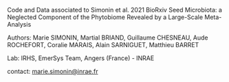 Code and Data associated to Simonin et al. 2021 BioRxiv Seed Microbiota: a Neglected Component of the Phytobiome Revealed by a Large-Scale Meta-Analysis

Authors: Marie SIMONIN, Martial BRIAND, Guillaume CHESNEAU, Aude ROCHEFORT, Coralie MARAIS, Alain SARNIGUET, Matthieu BARRET
 
Lab: IRHS, EmerSys Team, Angers (France) - INRAE

contact: marie.simonin@inrae.fr
